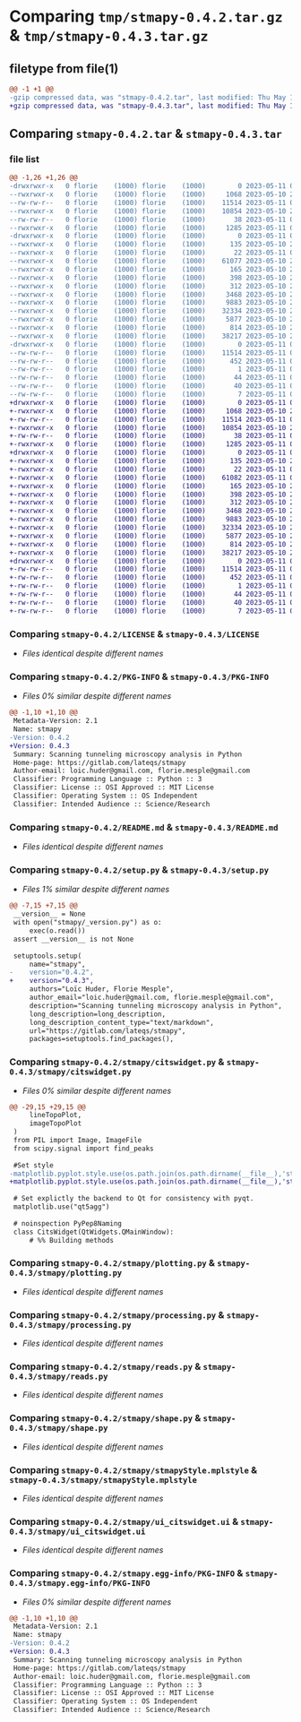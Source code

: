 # Comparing `tmp/stmapy-0.4.2.tar.gz` & `tmp/stmapy-0.4.3.tar.gz`

## filetype from file(1)

```diff
@@ -1 +1 @@
-gzip compressed data, was "stmapy-0.4.2.tar", last modified: Thu May 11 01:45:24 2023, max compression
+gzip compressed data, was "stmapy-0.4.3.tar", last modified: Thu May 11 04:25:37 2023, max compression
```

## Comparing `stmapy-0.4.2.tar` & `stmapy-0.4.3.tar`

### file list

```diff
@@ -1,26 +1,26 @@
-drwxrwxr-x   0 florie    (1000) florie    (1000)        0 2023-05-11 01:45:24.848344 stmapy-0.4.2/
--rwxrwxr-x   0 florie    (1000) florie    (1000)     1068 2023-05-10 22:09:35.000000 stmapy-0.4.2/LICENSE
--rw-rw-r--   0 florie    (1000) florie    (1000)    11514 2023-05-11 01:45:24.848344 stmapy-0.4.2/PKG-INFO
--rwxrwxr-x   0 florie    (1000) florie    (1000)    10854 2023-05-10 22:09:35.000000 stmapy-0.4.2/README.md
--rw-rw-r--   0 florie    (1000) florie    (1000)       38 2023-05-11 01:45:24.848344 stmapy-0.4.2/setup.cfg
--rwxrwxr-x   0 florie    (1000) florie    (1000)     1285 2023-05-11 01:45:03.000000 stmapy-0.4.2/setup.py
-drwxrwxr-x   0 florie    (1000) florie    (1000)        0 2023-05-11 01:45:24.848344 stmapy-0.4.2/stmapy/
--rwxrwxr-x   0 florie    (1000) florie    (1000)      135 2023-05-10 22:09:35.000000 stmapy-0.4.2/stmapy/__init__.py
--rwxrwxr-x   0 florie    (1000) florie    (1000)       22 2023-05-11 01:45:18.000000 stmapy-0.4.2/stmapy/_version.py
--rwxrwxr-x   0 florie    (1000) florie    (1000)    61077 2023-05-10 22:09:35.000000 stmapy-0.4.2/stmapy/citswidget.py
--rwxrwxr-x   0 florie    (1000) florie    (1000)      165 2023-05-10 22:09:35.000000 stmapy-0.4.2/stmapy/config.json
--rwxrwxr-x   0 florie    (1000) florie    (1000)      398 2023-05-10 22:09:35.000000 stmapy-0.4.2/stmapy/main.py
--rwxrwxr-x   0 florie    (1000) florie    (1000)      312 2023-05-10 22:09:35.000000 stmapy-0.4.2/stmapy/matplotlibwidget.py
--rwxrwxr-x   0 florie    (1000) florie    (1000)     3468 2023-05-10 22:09:35.000000 stmapy-0.4.2/stmapy/plotting.py
--rwxrwxr-x   0 florie    (1000) florie    (1000)     9883 2023-05-10 22:09:35.000000 stmapy-0.4.2/stmapy/processing.py
--rwxrwxr-x   0 florie    (1000) florie    (1000)    32334 2023-05-10 22:09:35.000000 stmapy-0.4.2/stmapy/reads.py
--rwxrwxr-x   0 florie    (1000) florie    (1000)     5877 2023-05-10 22:09:35.000000 stmapy-0.4.2/stmapy/shape.py
--rwxrwxr-x   0 florie    (1000) florie    (1000)      814 2023-05-10 22:09:35.000000 stmapy-0.4.2/stmapy/stmapyStyle.mplstyle
--rwxrwxr-x   0 florie    (1000) florie    (1000)    38217 2023-05-10 22:09:35.000000 stmapy-0.4.2/stmapy/ui_citswidget.ui
-drwxrwxr-x   0 florie    (1000) florie    (1000)        0 2023-05-11 01:45:24.848344 stmapy-0.4.2/stmapy.egg-info/
--rw-rw-r--   0 florie    (1000) florie    (1000)    11514 2023-05-11 01:45:24.000000 stmapy-0.4.2/stmapy.egg-info/PKG-INFO
--rw-rw-r--   0 florie    (1000) florie    (1000)      452 2023-05-11 01:45:24.000000 stmapy-0.4.2/stmapy.egg-info/SOURCES.txt
--rw-rw-r--   0 florie    (1000) florie    (1000)        1 2023-05-11 01:45:24.000000 stmapy-0.4.2/stmapy.egg-info/dependency_links.txt
--rw-rw-r--   0 florie    (1000) florie    (1000)       44 2023-05-11 01:45:24.000000 stmapy-0.4.2/stmapy.egg-info/entry_points.txt
--rw-rw-r--   0 florie    (1000) florie    (1000)       40 2023-05-11 01:45:24.000000 stmapy-0.4.2/stmapy.egg-info/requires.txt
--rw-rw-r--   0 florie    (1000) florie    (1000)        7 2023-05-11 01:45:24.000000 stmapy-0.4.2/stmapy.egg-info/top_level.txt
+drwxrwxr-x   0 florie    (1000) florie    (1000)        0 2023-05-11 04:25:37.662757 stmapy-0.4.3/
+-rwxrwxr-x   0 florie    (1000) florie    (1000)     1068 2023-05-10 22:09:35.000000 stmapy-0.4.3/LICENSE
+-rw-rw-r--   0 florie    (1000) florie    (1000)    11514 2023-05-11 04:25:37.662757 stmapy-0.4.3/PKG-INFO
+-rwxrwxr-x   0 florie    (1000) florie    (1000)    10854 2023-05-10 22:09:35.000000 stmapy-0.4.3/README.md
+-rw-rw-r--   0 florie    (1000) florie    (1000)       38 2023-05-11 04:25:37.662757 stmapy-0.4.3/setup.cfg
+-rwxrwxr-x   0 florie    (1000) florie    (1000)     1285 2023-05-11 04:23:23.000000 stmapy-0.4.3/setup.py
+drwxrwxr-x   0 florie    (1000) florie    (1000)        0 2023-05-11 04:25:37.662757 stmapy-0.4.3/stmapy/
+-rwxrwxr-x   0 florie    (1000) florie    (1000)      135 2023-05-10 22:09:35.000000 stmapy-0.4.3/stmapy/__init__.py
+-rwxrwxr-x   0 florie    (1000) florie    (1000)       22 2023-05-11 04:23:32.000000 stmapy-0.4.3/stmapy/_version.py
+-rwxrwxr-x   0 florie    (1000) florie    (1000)    61082 2023-05-11 04:21:19.000000 stmapy-0.4.3/stmapy/citswidget.py
+-rwxrwxr-x   0 florie    (1000) florie    (1000)      165 2023-05-10 22:09:35.000000 stmapy-0.4.3/stmapy/config.json
+-rwxrwxr-x   0 florie    (1000) florie    (1000)      398 2023-05-10 22:09:35.000000 stmapy-0.4.3/stmapy/main.py
+-rwxrwxr-x   0 florie    (1000) florie    (1000)      312 2023-05-10 22:09:35.000000 stmapy-0.4.3/stmapy/matplotlibwidget.py
+-rwxrwxr-x   0 florie    (1000) florie    (1000)     3468 2023-05-10 22:09:35.000000 stmapy-0.4.3/stmapy/plotting.py
+-rwxrwxr-x   0 florie    (1000) florie    (1000)     9883 2023-05-10 22:09:35.000000 stmapy-0.4.3/stmapy/processing.py
+-rwxrwxr-x   0 florie    (1000) florie    (1000)    32334 2023-05-10 22:09:35.000000 stmapy-0.4.3/stmapy/reads.py
+-rwxrwxr-x   0 florie    (1000) florie    (1000)     5877 2023-05-10 22:09:35.000000 stmapy-0.4.3/stmapy/shape.py
+-rwxrwxr-x   0 florie    (1000) florie    (1000)      814 2023-05-10 22:09:35.000000 stmapy-0.4.3/stmapy/stmapyStyle.mplstyle
+-rwxrwxr-x   0 florie    (1000) florie    (1000)    38217 2023-05-10 22:09:35.000000 stmapy-0.4.3/stmapy/ui_citswidget.ui
+drwxrwxr-x   0 florie    (1000) florie    (1000)        0 2023-05-11 04:25:37.662757 stmapy-0.4.3/stmapy.egg-info/
+-rw-rw-r--   0 florie    (1000) florie    (1000)    11514 2023-05-11 04:25:37.000000 stmapy-0.4.3/stmapy.egg-info/PKG-INFO
+-rw-rw-r--   0 florie    (1000) florie    (1000)      452 2023-05-11 04:25:37.000000 stmapy-0.4.3/stmapy.egg-info/SOURCES.txt
+-rw-rw-r--   0 florie    (1000) florie    (1000)        1 2023-05-11 04:25:37.000000 stmapy-0.4.3/stmapy.egg-info/dependency_links.txt
+-rw-rw-r--   0 florie    (1000) florie    (1000)       44 2023-05-11 04:25:37.000000 stmapy-0.4.3/stmapy.egg-info/entry_points.txt
+-rw-rw-r--   0 florie    (1000) florie    (1000)       40 2023-05-11 04:25:37.000000 stmapy-0.4.3/stmapy.egg-info/requires.txt
+-rw-rw-r--   0 florie    (1000) florie    (1000)        7 2023-05-11 04:25:37.000000 stmapy-0.4.3/stmapy.egg-info/top_level.txt
```

### Comparing `stmapy-0.4.2/LICENSE` & `stmapy-0.4.3/LICENSE`

 * *Files identical despite different names*

### Comparing `stmapy-0.4.2/PKG-INFO` & `stmapy-0.4.3/PKG-INFO`

 * *Files 0% similar despite different names*

```diff
@@ -1,10 +1,10 @@
 Metadata-Version: 2.1
 Name: stmapy
-Version: 0.4.2
+Version: 0.4.3
 Summary: Scanning tunneling microscopy analysis in Python
 Home-page: https://gitlab.com/lateqs/stmapy
 Author-email: loic.huder@gmail.com, florie.mesple@gmail.com
 Classifier: Programming Language :: Python :: 3
 Classifier: License :: OSI Approved :: MIT License
 Classifier: Operating System :: OS Independent
 Classifier: Intended Audience :: Science/Research
```

### Comparing `stmapy-0.4.2/README.md` & `stmapy-0.4.3/README.md`

 * *Files identical despite different names*

### Comparing `stmapy-0.4.2/setup.py` & `stmapy-0.4.3/setup.py`

 * *Files 1% similar despite different names*

```diff
@@ -7,15 +7,15 @@
 __version__ = None
 with open("stmapy/_version.py") as o:
     exec(o.read())
 assert __version__ is not None
 
 setuptools.setup(
     name="stmapy",
-    version="0.4.2",
+    version="0.4.3",
     authors="Loïc Huder, Florie Mesple",
     author_email="loic.huder@gmail.com, florie.mesple@gmail.com",
     description="Scanning tunneling microscopy analysis in Python",
     long_description=long_description,
     long_description_content_type="text/markdown",
     url="https://gitlab.com/lateqs/stmapy",
     packages=setuptools.find_packages(),
```

### Comparing `stmapy-0.4.2/stmapy/citswidget.py` & `stmapy-0.4.3/stmapy/citswidget.py`

 * *Files 0% similar despite different names*

```diff
@@ -29,15 +29,15 @@
     lineTopoPlot, 
     imageTopoPlot
 )
 from PIL import Image, ImageFile
 from scipy.signal import find_peaks
 
 #Set style
-matplotlib.pyplot.style.use(os.path.join(os.path.dirname(__file__),'stmapy.mplstyle')) 
+matplotlib.pyplot.style.use(os.path.join(os.path.dirname(__file__),'stmapyStyle.mplstyle')) 
 
 # Set explictly the backend to Qt for consistency with pyqt.
 matplotlib.use("qt5agg")
 
 # noinspection PyPep8Naming
 class CitsWidget(QtWidgets.QMainWindow):
     # %% Building methods
```

### Comparing `stmapy-0.4.2/stmapy/plotting.py` & `stmapy-0.4.3/stmapy/plotting.py`

 * *Files identical despite different names*

### Comparing `stmapy-0.4.2/stmapy/processing.py` & `stmapy-0.4.3/stmapy/processing.py`

 * *Files identical despite different names*

### Comparing `stmapy-0.4.2/stmapy/reads.py` & `stmapy-0.4.3/stmapy/reads.py`

 * *Files identical despite different names*

### Comparing `stmapy-0.4.2/stmapy/shape.py` & `stmapy-0.4.3/stmapy/shape.py`

 * *Files identical despite different names*

### Comparing `stmapy-0.4.2/stmapy/stmapyStyle.mplstyle` & `stmapy-0.4.3/stmapy/stmapyStyle.mplstyle`

 * *Files identical despite different names*

### Comparing `stmapy-0.4.2/stmapy/ui_citswidget.ui` & `stmapy-0.4.3/stmapy/ui_citswidget.ui`

 * *Files identical despite different names*

### Comparing `stmapy-0.4.2/stmapy.egg-info/PKG-INFO` & `stmapy-0.4.3/stmapy.egg-info/PKG-INFO`

 * *Files 0% similar despite different names*

```diff
@@ -1,10 +1,10 @@
 Metadata-Version: 2.1
 Name: stmapy
-Version: 0.4.2
+Version: 0.4.3
 Summary: Scanning tunneling microscopy analysis in Python
 Home-page: https://gitlab.com/lateqs/stmapy
 Author-email: loic.huder@gmail.com, florie.mesple@gmail.com
 Classifier: Programming Language :: Python :: 3
 Classifier: License :: OSI Approved :: MIT License
 Classifier: Operating System :: OS Independent
 Classifier: Intended Audience :: Science/Research
```


